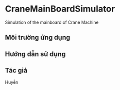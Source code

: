# CraneMainBoardSimulator
Simulation of the mainboard of Crane Machine 

## Môi trường ứng dụng

## Hướng dẫn sử dụng

## Tác giả

Huyền
